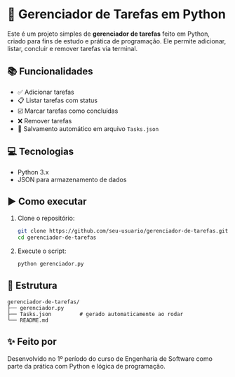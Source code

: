 # 📝 Gerenciador de Tarefas em Python

Este é um projeto simples de **gerenciador de tarefas** feito em Python, criado para fins de estudo e prática de programação. Ele permite adicionar, listar, concluir e remover tarefas via terminal.

## 📚 Funcionalidades

- ✅ Adicionar tarefas
- 📋 Listar tarefas com status
- ☑️ Marcar tarefas como concluídas
- ❌ Remover tarefas
- 💾 Salvamento automático em arquivo `Tasks.json`

## 💻 Tecnologias

- Python 3.x
- JSON para armazenamento de dados

## ▶️ Como executar

1. Clone o repositório:
   ```bash
   git clone https://github.com/seu-usuario/gerenciador-de-tarefas.git
   cd gerenciador-de-tarefas
   ```

2. Execute o script:
   ```bash
   python gerenciador.py
   ```

## 📁 Estrutura

```
gerenciador-de-tarefas/
├── gerenciador.py
├── Tasks.json         # gerado automaticamente ao rodar
└── README.md
```

## ✨ Feito por
Desenvolvido no 1º período do curso de Engenharia de Software como parte da prática com Python e lógica de programação.
